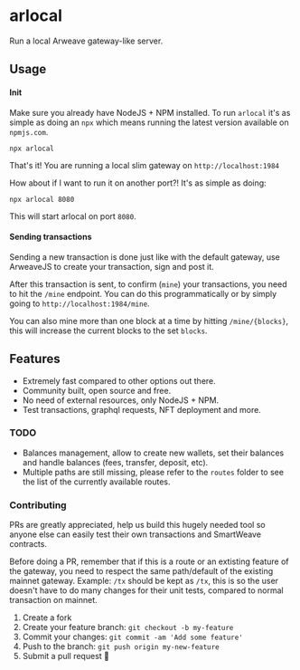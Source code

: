 # arlocal
Run a local Arweave gateway-like server.

## Usage
#### Init
Make sure you already have NodeJS + NPM installed.
To run `arlocal` it's as simple as doing an `npx` which means running the latest version available on `npmjs.com`.
```
npx arlocal
```
That's it! You are running a local slim gateway on `http://localhost:1984`

How about if I want to run it on another port?!
It's as simple as doing:
```
npx arlocal 8080
```
This will start arlocal on port `8080`.

#### Sending transactions
Sending a new transaction is done just like with the default gateway, use ArweaveJS to create your transaction, sign and post it.

After this transaction is sent, to confirm (`mine`) your transactions, you need to hit the `/mine` endpoint. You can do this programmatically or by simply going to `http://localhost:1984/mine`.

You can also mine more than one block at a time by hitting `/mine/{blocks}`, this will increase the current blocks to the set `blocks`.

## Features
- Extremely fast compared to other options out there.
- Community built, open source and free.
- No need of external resources, only NodeJS + NPM.
- Test transactions, graphql requests, NFT deployment and more.

### TODO
- Balances management, allow to create new wallets, set their balances and handle balances (fees, transfer, deposit, etc).
- Multiple paths are still missing, please refer to the `routes` folder to see the list of the currently available routes.

### Contributing
PRs are greatly appreciated, help us build this hugely needed tool so anyone else can easily test their own transactions and SmartWeave contracts.

Before doing a PR, remember that if this is a route or an extisting feature of the gateway, you need to respect the same path/default of the existing mainnet gateway. Example: `/tx` should be kept as `/tx`, this is so the user doesn't have to do many changes for their unit tests, compared to normal transaction on mainnet.

1.  Create a fork
2.  Create your feature branch: `git checkout -b my-feature`
3.  Commit your changes: `git commit -am 'Add some feature'`
4.  Push to the branch: `git push origin my-new-feature`
5.  Submit a pull request 🚀